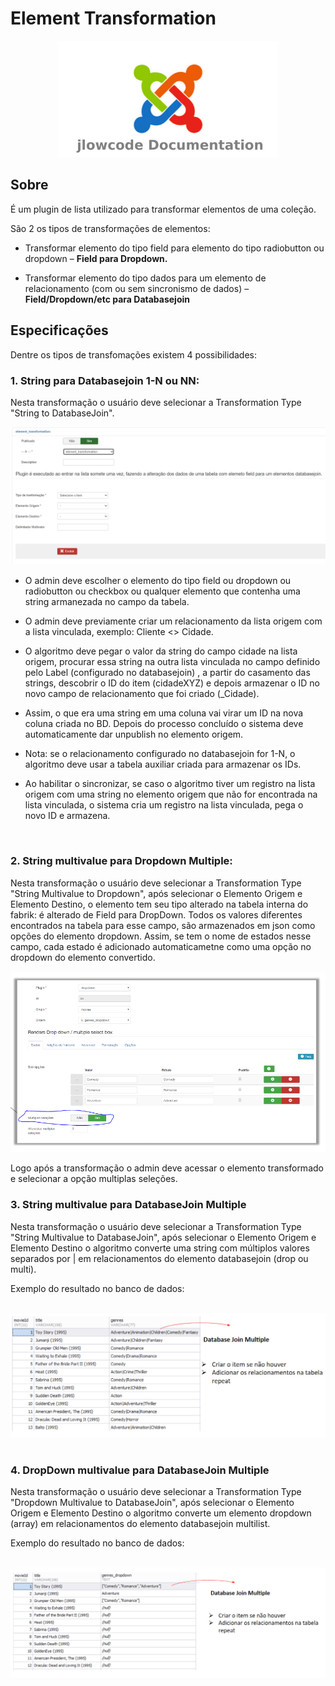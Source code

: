# Element Transformation

<div align="center">
  <img src="./.github/jlowcodelogo.png" width="350" />
</div>

## Sobre
<p>É um plugin de lista utilizado para transformar elementos de uma coleção.</p>

<p>São 2 os tipos de transformações de elementos:</p>

- Transformar elemento do tipo field para elemento do tipo radiobutton ou dropdown – <b>Field para Dropdown.</b>

- Transformar elemento do tipo dados para um elemento de relacionamento (com ou sem sincronismo de dados) – <b>Field/Dropdown/etc  para Databasejoin</b>

## Especificações

Dentre os tipos de transfomações existem 4 possibilidades:

### 1. String para Databasejoin 1-N ou NN:

<p> Nesta transformação o usuário deve selecionar a Transformation Type "String to DatabaseJoin".</p>

<div align="center">
  <img src="./.github/1.png" />
</div>

- O admin deve escolher o elemento do tipo field ou dropdown ou radiobutton ou checkbox ou qualquer elemento que contenha uma string armanezada no campo da tabela.

- O admin deve previamente criar um relacionamento da lista origem com a lista vinculada, exemplo: Cliente <> Cidade.

 - O algoritmo deve pegar o valor da string do campo cidade na lista origem, procurar essa string  na outra lista vinculada no campo definido pelo Label (configurado no databasejoin) , a partir do casamento das strings, descobrir o ID do item (cidadeXYZ) e depois armazenar o ID no novo campo de relacionamento que foi criado (_Cidade). 

 - Assim, o que era uma string em uma coluna vai virar um ID na nova coluna criada no BD. Depois do processo concluído o sistema deve automaticamente dar unpublish no elemento origem.

- Nota: se o relacionamento configurado no databasejoin for 1-N, o algoritmo deve usar a tabela auxiliar criada para armazenar os IDs. 

- Ao habilitar o sincronizar, se caso o algoritmo tiver um registro na lista origem com uma string no elemento origem que não for encontrada na lista vinculada, o sistema cria um registro na lista vinculada, pega o novo ID e armazena.

<br />

### 2. String multivalue para Dropdown Multiple:

<p> Nesta transformação o usuário deve selecionar a Transformation Type "String Multivalue to Dropdown", após selecionar o Elemento Origem e Elemento Destino, o elemento tem seu tipo alterado na tabela interna do fabrik: é alterado de Field para DropDown. Todos os valores diferentes encontrados na tabela para esse campo, são armazenados em json como opções do elemento dropdown. Assim, se tem o nome de estados nesse campo, cada estado é adicionado automaticametne como uma opção no dropdown do elemento convertido.</p>

<div align="center">
  <img src="./.github/2.png" />
</div>

Logo após a transformação o admin deve acessar o elemento transformado e selecionar a opção multiplas seleções.

### 3. String multivalue para DatabaseJoin Multiple

<p> Nesta transformação o usuário deve selecionar a Transformation Type "String Multivalue to DatabaseJoin", após selecionar o Elemento Origem e Elemento Destino o algoritmo converte uma string com múltiplos valores separados por | em relacionamentos do elemento databasejoin (drop ou multi).</p>

Exemplo do resultado no banco de dados:

<br />

<div align="center">
  <img src="./.github/3.png" />
</div>

<br />

### 4. DropDown multivalue para DatabaseJoin Multiple

<p> Nesta transformação o usuário deve selecionar a Transformation Type "Dropdown Multivalue to DatabaseJoin", após selecionar o Elemento Origem e Elemento Destino o algoritmo converte um elemento dropdown (array) em relacionamentos do elemento databasejoin multilist.</p>

Exemplo do resultado no banco de dados:

<br />

<div align="center">
  <img src="./.github/4.png" />
</div>
